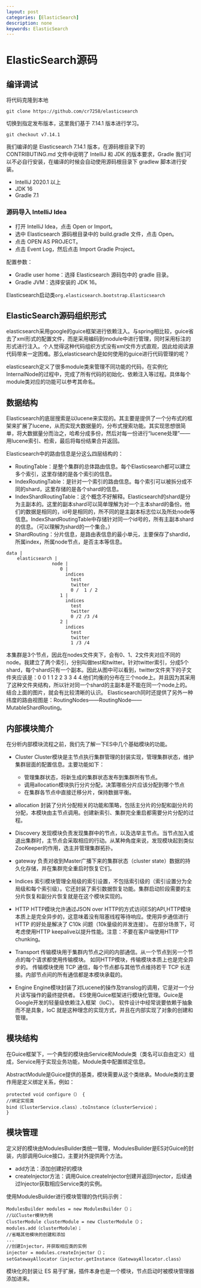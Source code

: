 ```yaml
---
layout: post
categories: [ElasticSearch]
description: none
keywords: ElasticSearch
---
```

# ElasticSearch源码

## 编译调试
将代码克隆到本地
```
git clone https://github.com/cr7258/elasticsearch
```
切换到指定发布版本，这里我们基于 7.14.1 版本进行学习。
```
git checkout v7.14.1
```
我们编译的是 Elasticsearch 7.14.1 版本，在源码根目录下的 CONTRIBUTING.md 文件中说明了 IntelliJ 和 JDK 的版本要求，Gradle 我们可以不必自行安装，在编译的时候会自动使用源码根目录下 gradlew 脚本进行安装。
- IntelliJ 2020.1 以上
- JDK 16
- Gradle 7.1

### 源码导入 IntelliJ Idea
- 打开 IntelliJ Idea，点击 Open or Import。
- 选中 Elasticsearch 源码根目录中的 build.gradle 文件，点击 Open。
- 点击 OPEN AS PROJECT。
- 点击 Event Log，然后点击 Import Gradle Project。

配置参数：
- Gradle user home：选择 Elasticsearch 源码包中的 gradle 目录。
- Gradle JVM：选择安装的 JDK 16。

Elasticsearch启动类`org.elasticsearch.bootstrap.Elasticsearch`

## ElasticSearch源码组织形式
elasticsearch采用google的guice框架进行依赖注入。与spring相比较，guice省去了xml形式的配置文件，而是采用编码到module中进行管理，同时采用标注的形式进行注入。个人觉得这种代码组织方式没有xml文件方式直观，因此给阅读源代码带来一定困难。那么elasticsearch是如何使用的guice进行代码管理的呢？

elasticsearch定义了很多module类来管理不同功能的代码，在实例化InternalNode的过程中，完成了所有代码的初始化、依赖注入等过程。具体每个module类对应的功能可以参考其命名。

## 数据结构
Elasticsearch的底层搜索是以lucene来实现的。其主要是提供了一个分布式的框架来扩展了lucene，从而实现大数据量的，分布式搜索功能。其实现思想很简单，将大数据量分而治之，哈希分成多份，然后对每一份进行“lucene处理”——用lucene索引、检索，最后将每份结果合并返回。

Elasticsearch中的路由信息是分这么四层结构的：
- RoutingTable：是整个集群的总体路由信息。每个Elasticsearch都可以建立多个索引，这里存储的是各个索引的信息。
- IndexRoutingTable：是针对一个索引的路由信息。每个索引可以被拆分成不同的shard，这里存储的是各个shard的信息。
- IndexShardRoutingTable：这个概念不好解释。Elasticsearch的shard是分为主副本的。这里的副本shard可以简单理解为对一个主本shard的备份。他们的数据是相同的，id号是相同的，所不同的是主副本标志位以及所处node等信息。IndexShardRoutingTable中存储针对同一个id号的，所有主副本shard的信息。（可以理解为shard的一个集合。）
- ShardRouting：分片信息，是路由表信息的最小单元，主要保存了shardId，所属index，所属node节点，是否主本等信息。

```
data |
    elasticsearch |
                 node |
                    0 |
                      indices
                        test
                        twitter
                        0 /  1 / 2 
                    1 |
                      indices
                        test
                        twitter  
                        0 /2 /3 /4                  
                    2 |
                      indices
                        test
                        twitter  
                        1 /3 /4                      
```
本集群是3个节点，因此在nodes文件夹下，会有0、1、2文件夹对应不同的node。我建立了两个索引，分别叫做test和twitter。针对twitter索引，分成5个shard，每个shard只有一个副本。因此从图中可以看到，twitter文件夹下的子文件夹应该是：0 0 1 1 2 2 3 3 4 4.他们均衡的分布在三个node上。并且因为其采用了这种文件夹结构，所以针对同一个shard的主副本是不能在同一个node上的。
结合上面的图片，就会有比较清晰的认识。
Elasticsearch同时还提供了另外一种纬度的路由视图是：RoutingNodes——RoutingNode——MutableShardRouting。

## 内部模块简介
在分析内部模块流程之前，我们先了解一下ES中几个基础模块的功能。

- Cluster
Cluster模块是主节点执行集群管理的封装实现，管理集群状态，维护集群层面的配置信息。主要功能如下：
  - 管理集群状态，将新生成的集群状态发布到集群所有节点。
  - 调用allocation模块执行分片分配，决策哪些分片应该分配到哪个节点
  - 在集群各节点中直接迁移分片，保持数据平衡。
  
- allocation
封装了分片分配相关的功能和策略，包括主分片的分配和副分片的分配，本模块由主节点调用。创建新索引、集群完全重启都需要分片分配的过程。

- Discovery
发现模块负责发现集群中的节点，以及选举主节点。当节点加入或退出集群时，主节点会采取相应的行动。从某种角度来说，发现模块起到类似ZooKeeper的作用，选主并管理集群拓扑。

- gateway
负责对收到Master广播下来的集群状态（cluster state）数据的持久化存储，并在集群完全重启时恢复它们。

- Indices
索引模块管理全局级的索引设置，不包括索引级的（索引设置分为全局级和每个索引级）。它还封装了索引数据恢复功能。集群启动阶段需要的主分片恢复和副分片恢复就是在这个模块实现的。

- HTTP
HTTP模块允许通过JSON over HTTP的方式访问ES的API,HTTP模块本质上是完全异步的，这意味着没有阻塞线程等待响应。使用异步通信进行 HTTP 的好处是解决了 C10k 问题（10k量级的并发连接）。 在部分场景下，可考虑使用HTTP keepalive以提升性能。注意：不要在客户端使用HTTP chunking。

- Transport
传输模块用于集群内节点之间的内部通信。从一个节点到另一个节点的每个请求都使用传输模块。 如同HTTP模块，传输模块本质上也是完全异步的。
传输模块使用 TCP 通信，每个节点都与其他节点维持若干 TCP 长连接。内部节点间的所有通信都是本模块承载的。

- Engine
Engine模块封装了对Lucene的操作及translog的调用，它是对一个分片读写操作的最终提供者。 ES使用Guice框架进行模块化管理。Guice是Google开发的轻量级依赖注入框架（IoC）。
软件设计中经常说要依赖于抽象而不是具象，IoC 就是这种理念的实现方式，并且在内部实现了对象的创建和管理。

## 模块结构
在Guice框架下，一个典型的模块由Service和Module类（类名可以自由定义）组成，Service用于实现业务功能，Module类中配置绑定信息。

AbstractModule是Guice提供的基类，模块需要从这个类继承。Module类的主要作用是定义绑定关系，例如：
```
protected void configure（） {
//绑定实现类
bind（ClusterService.class）.toInstance（clusterService）；
}
```

## 模块管理
定义好的模块由ModulesBuilder类统一管理，ModulesBuilder是ES对Guice的封装，内部调用Guice接口，主要对外提供两个方法。
- add方法：添加创建好的模块
- createInjector方法：调用Guice.createInjector创建并返回Injector，后续通过Injector获取相应Service类的实例。

使用ModulesBuilder进行模块管理的伪代码示例：
```
ModulesBuilder modules = new ModulesBuilder（）；
//以Cluster模块为例
ClusterModule clusterModule = new ClusterModule（）；
modules.add（clusterModule）；
//省略其他模块的创建和添加
...
//创建Injector，并获取相应类的实例
injector = modules.createInjector（）；
setGatewayAllocator（injector.getInstance（GatewayAllocator.class）
```
模块化的封装让 ES 易于扩展，插件本身也是一个模块，节点启动时被模块管理器添加进来。






